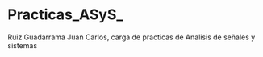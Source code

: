 # Practicas_ASyS_
Ruiz Guadarrama Juan Carlos, carga de practicas de Analisis de señales y sistemas
